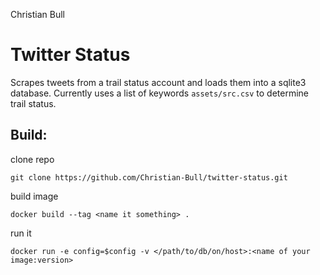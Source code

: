Christian Bull

# Twitter Status
Scrapes tweets from a trail status account and loads them into a sqlite3 database. Currently uses a list of keywords `assets/src.csv` to determine trail status.


## Build:

clone repo  

`git clone https://github.com/Christian-Bull/twitter-status.git`

build image  

`docker build --tag <name it something> .`

run it 

`docker run -e config=$config -v </path/to/db/on/host>:<name of your image:version>`
